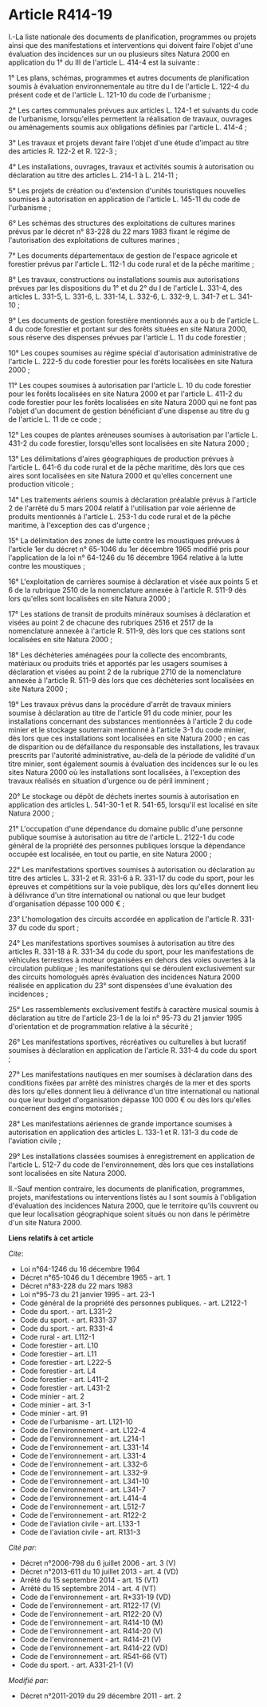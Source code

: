 # Article R414-19

I.-La liste nationale des documents de planification, programmes ou projets ainsi que des manifestations et interventions qui
doivent faire l'objet d'une évaluation des incidences sur un ou plusieurs sites Natura 2000 en application du 1° du III de
l'article L. 414-4 est la suivante : 

1° Les plans, schémas, programmes et autres documents de planification soumis à évaluation environnementale au titre du I de
l'article L. 122-4 du présent code et de l'article L. 121-10 du code de l'urbanisme ; 

2° Les cartes communales prévues aux articles L. 124-1 et suivants du code de l'urbanisme, lorsqu'elles permettent la
réalisation de travaux, ouvrages ou aménagements soumis aux obligations définies par l'article L. 414-4 ; 

3° Les travaux et projets devant faire l'objet d'une étude d'impact au titre des articles R. 122-2 et R. 122-3 ; 

4° Les installations, ouvrages, travaux et activités soumis à autorisation ou déclaration au titre des articles L. 214-1 à L.
214-11 ; 

5° Les projets de création ou d'extension d'unités touristiques nouvelles soumises à autorisation en application de l'article
L. 145-11 du code de l'urbanisme ; 

6° Les schémas des structures des exploitations de cultures marines prévus par le décret n° 83-228 du 22 mars 1983 fixant le
régime de l'autorisation des exploitations de cultures marines ; 

7° Les documents départementaux de gestion de l'espace agricole et forestier prévus par l'article L. 112-1 du code rural et
de la pêche maritime ; 

8° Les travaux, constructions ou installations soumis aux autorisations prévues par les dispositions du 1° et du 2° du I de
l'article L. 331-4, des articles L. 331-5, L. 331-6, L. 331-14, L. 332-6, L. 332-9, L. 341-7 et L. 341-10 ; 

9° Les documents de gestion forestière mentionnés aux a ou b de l'article L. 4 du code forestier et portant sur des forêts
situées en site Natura 2000, sous réserve des dispenses prévues par l'article L. 11 du code forestier ; 

10° Les coupes soumises au régime spécial d'autorisation administrative de l'article L. 222-5 du code forestier pour les
forêts localisées en site Natura 2000 ; 

11° Les coupes soumises à autorisation par l'article L. 10 du code forestier pour les forêts localisées en site Natura 2000
et par l'article L. 411-2 du code forestier pour les forêts localisées en site Natura 2000 qui ne font pas l'objet d'un
document de gestion bénéficiant d'une dispense au titre du g de l'article L. 11 de ce code ; 

12° Les coupes de plantes aréneuses soumises à autorisation par l'article L. 431-2 du code forestier, lorsqu'elles sont
localisées en site Natura 2000 ; 

13° Les délimitations d'aires géographiques de production prévues à l'article L. 641-6 du code rural et de la pêche maritime,
dès lors que ces aires sont localisées en site Natura 2000 et qu'elles concernent une production viticole ; 

14° Les traitements aériens soumis à déclaration préalable prévus à l'article 2 de l'arrêté du 5 mars 2004 relatif à
l'utilisation par voie aérienne de produits mentionnés à l'article L. 253-1 du code rural et de la pêche maritime, à
l'exception des cas d'urgence ; 

15° La délimitation des zones de lutte contre les moustiques prévues à l'article 1er du décret n° 65-1046 du 1er décembre
1965 modifié pris pour l'application de la loi n° 64-1246 du 16 décembre 1964 relative à la lutte contre les moustiques ; 

16° L'exploitation de carrières soumise à déclaration et visée aux points 5 et 6 de la rubrique 2510 de la nomenclature
annexée à l'article R. 511-9 dès lors qu'elles sont localisées en site Natura 2000 ; 

17° Les stations de transit de produits minéraux soumises à déclaration et visées au point 2 de chacune des rubriques 2516 et
2517 de la nomenclature annexée à l'article R. 511-9, dès lors que ces stations sont localisées en site Natura 2000 ; 

18° Les déchèteries aménagées pour la collecte des encombrants, matériaux ou produits triés et apportés par les usagers
soumises à déclaration et visées au point 2 de la rubrique 2710 de la nomenclature annexée à l'article R. 511-9 dès lors que
ces déchèteries sont localisées en site Natura 2000 ; 

19° Les travaux prévus dans la procédure d'arrêt de travaux miniers soumise à déclaration au titre de l'article 91 du code
minier, pour les installations concernant des substances mentionnées à l'article 2 du code minier et le stockage souterrain
mentionné à l'article 3-1 du code minier, dès lors que ces installations sont localisées en site Natura 2000 ; en cas de
disparition ou de défaillance du responsable des installations, les travaux prescrits par l'autorité administrative, au-delà
de la période de validité d'un titre minier, sont également soumis à évaluation des incidences sur le ou les sites Natura
2000 où les installations sont localisées, à l'exception des travaux réalisés en situation d'urgence ou de péril imminent ; 

20° Le stockage ou dépôt de déchets inertes soumis à autorisation en application des articles L. 541-30-1 et R. 541-65,
lorsqu'il est localisé en site Natura 2000 ; 

21° L'occupation d'une dépendance du domaine public d'une personne publique soumise à autorisation au titre de l'article L.
2122-1 du code général de la propriété des personnes publiques lorsque la dépendance occupée est localisée, en tout ou
partie, en site Natura 2000 ; 

22° Les manifestations sportives soumises à autorisation ou déclaration au titre des articles L. 331-2 et R. 331-6 à R.
331-17 du code du sport, pour les épreuves et compétitions sur la voie publique, dès lors qu'elles donnent lieu à délivrance
d'un titre international ou national ou que leur budget d'organisation dépasse 100 000 € ; 

23° L'homologation des circuits accordée en application de l'article R. 331-37 du code du sport ; 

24° Les manifestations sportives soumises à autorisation au titre des articles R. 331-18 à R. 331-34 du code du sport, pour
les manifestations de véhicules terrestres à moteur organisées en dehors des voies ouvertes à la circulation publique ; les
manifestations qui se déroulent exclusivement sur des circuits homologués après évaluation des incidences Natura 2000
réalisée en application du 23° sont dispensées d'une évaluation des incidences ; 

25° Les rassemblements exclusivement festifs à caractère musical soumis à déclaration au titre de l'article 23-1 de la loi n°
95-73 du 21 janvier 1995 d'orientation et de programmation relative à la sécurité ; 

26° Les manifestations sportives, récréatives ou culturelles à but lucratif soumises à déclaration en application de
l'article R. 331-4 du code du sport ; 

27° Les manifestations nautiques en mer soumises à déclaration dans des conditions fixées par arrêté des ministres chargés de
la mer et des sports dès lors qu'elles donnent lieu à délivrance d'un titre international ou national ou que leur budget
d'organisation dépasse 100 000 € ou dès lors qu'elles concernent des engins motorisés ; 

28° Les manifestations aériennes de grande importance soumises à autorisation en application des articles L. 133-1 et R.
131-3 du code de l'aviation civile ; 

29° Les installations classées soumises à enregistrement en application de l'article L. 512-7 du code de l'environnement, dès
lors que ces installations sont localisées en site Natura 2000. 

II.-Sauf mention contraire, les documents de planification, programmes, projets, manifestations ou interventions listés au I
sont soumis à l'obligation d'évaluation des incidences Natura 2000, que le territoire qu'ils couvrent ou que leur
localisation géographique soient situés ou non dans le périmètre d'un site Natura 2000.

**Liens relatifs à cet article**

_Cite_:

  - Loi n°64-1246 du 16 décembre 1964
  - Décret n°65-1046 du 1 décembre 1965 - art. 1
  - Décret n°83-228 du 22 mars 1983
  - Loi n°95-73 du 21 janvier 1995 - art. 23-1
  - Code général de la propriété des personnes publiques. - art. L2122-1
  - Code du sport. - art. L331-2
  - Code du sport. - art. R331-37
  - Code du sport. - art. R331-4
  - Code rural - art. L112-1
  - Code forestier - art. L10
  - Code forestier - art. L11
  - Code forestier - art. L222-5
  - Code forestier - art. L4
  - Code forestier - art. L411-2
  - Code forestier - art. L431-2
  - Code minier - art. 2
  - Code minier - art. 3-1
  - Code minier - art. 91
  - Code de l'urbanisme - art. L121-10
  - Code de l'environnement - art. L122-4
  - Code de l'environnement - art. L214-1
  - Code de l'environnement - art. L331-14
  - Code de l'environnement - art. L331-4
  - Code de l'environnement - art. L332-6
  - Code de l'environnement - art. L332-9
  - Code de l'environnement - art. L341-10
  - Code de l'environnement - art. L341-7
  - Code de l'environnement - art. L414-4
  - Code de l'environnement - art. L512-7
  - Code de l'environnement - art. R122-2
  - Code de l'aviation civile - art. L133-1
  - Code de l'aviation civile - art. R131-3

_Cité par_:

  - Décret n°2006-798 du 6 juillet 2006 - art. 3 (V)
  - Décret n°2013-611 du 10 juillet 2013 - art. 4 (VD)
  - Arrêté du 15 septembre 2014 - art. 15 (VT)
  - Arrêté du 15 septembre 2014 - art. 4 (VT)
  - Code de l'environnement - art. R*331-19 (VD)
  - Code de l'environnement - art. R122-17 (V)
  - Code de l'environnement - art. R122-20 (V)
  - Code de l'environnement - art. R414-10 (M)
  - Code de l'environnement - art. R414-20 (V)
  - Code de l'environnement - art. R414-21 (V)
  - Code de l'environnement - art. R414-22 (VD)
  - Code de l'environnement - art. R541-66 (VT)
  - Code du sport. - art. A331-21-1 (V)

_Modifié par_:

  - Décret n°2011-2019 du 29 décembre 2011 - art. 2
